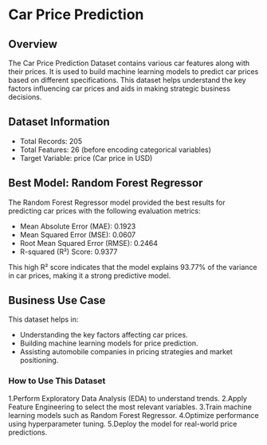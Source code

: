# Car Price Prediction

## Overview

The Car Price Prediction Dataset contains various car features along with their prices. It is used to build machine learning models to predict car prices based on different specifications. This dataset helps understand the key factors influencing car prices and aids in making strategic business decisions.

## Dataset Information

- Total Records: 205
- Total Features: 26 (before encoding categorical variables)
- Target Variable: price (Car price in USD)

## Best Model: Random Forest Regressor

The Random Forest Regressor model provided the best results for predicting car prices with the following evaluation metrics:
- Mean Absolute Error (MAE): 0.1923
- Mean Squared Error (MSE): 0.0607
- Root Mean Squared Error (RMSE): 0.2464
- R-squared (R²) Score: 0.9377

This high R² score indicates that the model explains 93.77% of the variance in car prices, making it a strong predictive model.

## Business Use Case

This dataset helps in:
- Understanding the key factors affecting car prices.
- Building machine learning models for price prediction.
- Assisting automobile companies in pricing strategies and market positioning.

### How to Use This Dataset

1.Perform Exploratory Data Analysis (EDA) to understand trends.
2.Apply Feature Engineering to select the most relevant variables.
3.Train machine learning models such as Random Forest Regressor.
4.Optimize performance using hyperparameter tuning.
5.Deploy the model for real-world price predictions.
